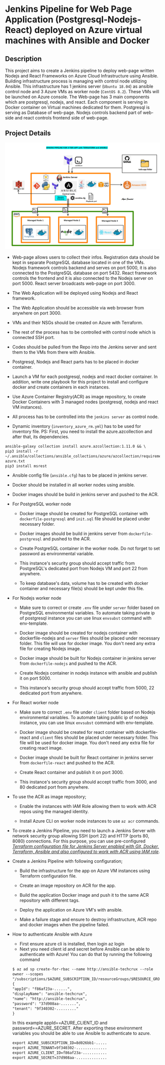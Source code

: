 # Jenkins Pipeline for Web Page Application (Postgresql-Nodejs-React) deployed on Azure virtual machines with Ansible and Docker

## Description

This project aims to create a Jenkins pipeline to deploy web-page written Nodejs and React Frameworks on Azure Cloud Infrastructure using Ansible. Building infrastructure process is managing with control node utilizing Ansible. This infrastructure has 1 jenkins server (`Ubuntu 18.04`) as ansible control node and 3 Azure VMs as worker node (`CentOS 8.2`). These VMs will be launched on Azure console. The Web-page has 3 main components which are postgresql, nodejs, and react. Each component is serving in Docker container on Virtual machines dedicated for them. Postgresql is serving as Database of web-page. Nodejs controls backend part of web-side and react controls frontend side of web-page.

## Project Details

![image](Jenkins_Project.png)

- Web-page allows users to collect their infos. Registration data should be kept in separate PostgreSQL database located in one of the VMs. Nodejs framework controls backend and serves on port 5000, it is also connected to the PostgreSQL database on port 5432. React framework controls the frontend and it is also connected to the Nodejs server on port 5000. React server broadcasts web-page on port 3000.

- The Web Application will be deployed using Nodejs and React framework.

- The Web Application should be accessible via web browser from anywhere on port 3000.

- VMs and their NSGs should be created on Azure with Terraform.

- The rest of the process has to be controlled with control node which is connected SSH port.

- Codes should be pulled from the Repo into the Jenkins server and sent them to the VMs from there with Ansible.

- Postgresql, Nodejs and React parts has to be placed in docker container.

- Launch a VM for each postgresql, nodejs and react docker container. In addition, write one playbook for this project to install and configure docker and create containers in each instances.

- Use Azure Container Registry(ACR) as image repository, to create Docker Containers with 3 managed nodes (postgresql, nodejs and react VM instances).

- All process has to be controlled into the `jenkins server` as control node.

- Dynamic inventory (`inventory_azure_rm.yml`) has to be used for inventory file.
PS: First, you need to install the azure.azcollection and after that, its dependencies.
```
ansible-galaxy collection install azure.azcollection:1.11.0 && \
pip3 install -r ~/.ansible/collections/ansible_collections/azure/azcollection/requirements-azure.txt
pip3 install msrest 
```
- Ansible config file (`ansible.cfg`) has to be placed in jenkins server.

- Docker should be installed in all worker nodes using ansible.

- Docker images should be build in jenkins server and pushed to the ACR.

- For PostgreSQL worker node

    - Docker image should be created for PostgreSQL container with `dockerfile-postgresql` and `init.sql` file should be placed under necessary folder.

    - Docker images should be build in jenkins server from `dockerfile-postgresql` and pushed to the ACR.

    - Create PostgreSQL container in the worker node. Do not forget to set password as environmental variable.

    - This instance's security group should accept traffic from PostgreSQL's dedicated port from Nodejs VM and port 22 from anywhere.

    - To keep database's data, volume has to be created with docker container and necessary file(s) should be kept under this file.

- For Nodejs worker node

	- Make sure to correct or create `.env` file under `server` folder based on PostgreSQL environmental variables. To automate taking private ip of postgresql instance you can use linux `envsubst` command with env-template.

	- Docker image should be created for nodejs container with dockerfile-nodejs and `server` files should be placed under necessary folder. This file will use for docker image. You don't need any extra file for creating Nodejs image.

	- Docker image should be built for Nodejs container in jenkins server from `dockerfile-nodejs` and pushed to the ACR.

	- Create Nodejs container in nodejs instance with ansible and publish it on port 5000.

	- This instance's security group should accept traffic from 5000, 22 dedicated port from anywhere.

- For React worker node

	- Make sure to correct `.env` file under `client` folder based on Nodejs environmental variables. To automate taking public ip of nodejs instance, you can use linux `envsubst` command with env-template.

	- Docker image should be created for react container with dockerfile-react and `client` files should be placed under necessary folder. This file will be used for docker image. You don't need any extra file for creating react image.

	- Docker image should be built for React container in jenkins server from `dockerfile-react` and pushed to the ACR.

	- Create React container and publish it on port 3000.

	- This instance's security group should accept traffic from 3000, and 80 dedicated port from anywhere.

- To use the ACR as image repository;

	- Enable the instances with IAM Role allowing them to work with ACR repos using the managed identity.

	- Install Azure CLI  on worker node instances to use `az acr` commands.

- To create a Jenkins Pipeline, you need to launch a Jenkins Server with network security group allowing SSH (port 22) and HTTP (ports 80, 8080) connections. For this purpose, you can use pre-configured [*Terraform configuration file for Jenkins Server enabled with Git, Docker, Terraform, Ansible and also configured to work with ACR using IAM role*](https://github.com/victordickson/CW-Todo-App-Azure/tree/main/jenkins-server).

- Create a Jenkins Pipeline with following configuration;

  - Build the infrastructure for the app on Azure VM instances using Terraform configuration file.

  - Create an image repository on ACR for the app.

  - Build the application Docker image and push it to the same ACR repository with different tags.

  - Deploy the application on Azure VM's with ansible.

  - Make a failure stage and ensure to destroy infrastructure, ACR repo and docker images when the pipeline failed.

- How to authenticate Ansible with Azure
	- First ensure azure cli is installed, then login az login
	- Next you need client id and secret before Ansible can be able to authenticate with Azure! You can do that by running the following command
	```
	$ az ad sp create-for-rbac --name http://ansible-techcrux --role owner --scopes "/subscriptions/$AZURE_SUBSCRIPTION_ID/resourceGroups/$RESOURCE_GROUP_NAME"
	{
	"appId": "f86af23a-......",
	"displayName": "ansible-techcrux",
	"name": "http://ansible-techcrux",
	"password": "37d908aa-.......",
	"tenant": "9f340302-........."
	}
	```
	In this example appId==AZURE_CLIENT_ID and password==AZURE_SECRET. After exporting these environment variables you should be able to use Ansible to authenticate to azure.
	```
	export AZURE_SUBSCRIPTION_ID=8d026bb1-.....
	export AZURE_TENANT=9f340302-..............
	export AZURE_CLIENT_ID=f86af23a-...........
	export AZURE_SECRET=37d908aa-..............
	```
